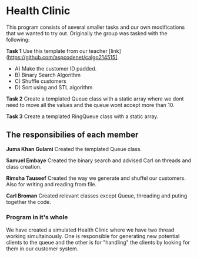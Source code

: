 # Health Clinic
This program consists of several smaller tasks and our own modifications that we wanted to try out. Originally the group was tasked with the following:

**Task 1**
Use this template from our teacher [link](https://github.com/aspcodenet/calgo214515].
* A) Make the customer ID padded.
* B) Binary Search Algorithm
* C) Shuffle customers
* D) Sort using and STL algorithm

**Task 2**
Create a templated Queue class with a static array where we dont need to move all the values and the queue wont accept more than 10.

**Task 3**
Create a templated RingQueue class with a static array.

## The responsibilies of each member
**Juma Khan Gulami**
Created the templated Queue class.

**Samuel Embaye**
Created the binary search and advised Carl on threads and class creation.

**Rimsha Tauseef**
Created the way we generate and shuffel our customers. Also for writing and reading from file.

**Carl Broman**
Created relevant classes except Queue, threading and puting together the code.

### Program in it's whole
We have created a simulated Health Clinic where we have two thread working simultainously. One is responsible for generating new potential clients to the queue and the other is for "handling" the clients by looking for them in our customer system.
